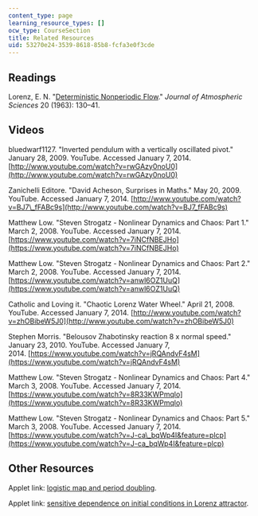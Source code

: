 ```yaml
---
content_type: page
learning_resource_types: []
ocw_type: CourseSection
title: Related Resources
uid: 53270e24-3539-8618-85b8-fcfa3e0f3cde
---
```


Readings
--------

Lorenz, E. N. "[Deterministic Nonperiodic Flow](http://dx.doi.org/10.1175/1520-0469(1963)020<0130:DNF>2.0.CO;2)." _Journal of Atmospheric Sciences_ 20 (1963): 130–41.

Videos
------

bluedwarf1127. "Inverted pendulum with a vertically oscillated pivot." January 28, 2009. YouTube. Accessed January 7, 2014. [http://www.youtube.com/watch?v=rwGAzy0noU0](http://www.youtube.com/watch?v=rwGAzy0noU0)

Zanichelli Editore. "David Acheson, Surprises in Maths." May 20, 2009. YouTube. Accessed January 7, 2014. [http://www.youtube.com/watch?v=BJ7\_fFABc9s](http://www.youtube.com/watch?v=BJ7_fFABc9s)

Matthew Low. "Steven Strogatz - Nonlinear Dynamics and Chaos: Part 1." March 2, 2008. YouTube. Accessed January 7, 2014. [https://www.youtube.com/watch?v=7iNCfNBEJHo](https://www.youtube.com/watch?v=7iNCfNBEJHo)

Matthew Low. "Steven Strogatz - Nonlinear Dynamics and Chaos: Part 2." March 2, 2008. YouTube. Accessed January 7, 2014. [https://www.youtube.com/watch?v=anwl6OZ1UuQ](https://www.youtube.com/watch?v=anwl6OZ1UuQ)

Catholic and Loving it. "Chaotic Lorenz Water Wheel." April 21, 2008. YouTube. Accessed January 7, 2014. [http://www.youtube.com/watch?v=zhOBibeW5J0](http://www.youtube.com/watch?v=zhOBibeW5J0)

Stephen Morris. "Belousov Zhabotinsky reaction 8 x normal speed." January 23, 2010. YouTube. Accessed January 7, 2014. [https://www.youtube.com/watch?v=jRQAndvF4sM](https://www.youtube.com/watch?v=jRQAndvF4sM)

Matthew Low. "Steven Strogatz - Nonlinear Dynamics and Chaos: Part 4." March 3, 2008. YouTube. Accessed January 7, 2014. [https://www.youtube.com/watch?v=8R33KWPmqlo](https://www.youtube.com/watch?v=8R33KWPmqlo)

Matthew Low. "Steven Strogatz - Nonlinear Dynamics and Chaos: Part 5." March 3, 2008. YouTube. Accessed January 7, 2014. [https://www.youtube.com/watch?v=J-ca\_bqWp4I&feature=plcp](https://www.youtube.com/watch?v=J-ca_bqWp4I&feature=plcp)

Other Resources
---------------

Applet link: [logistic map and period doubling](http://www.math.uni-hamburg.de/home/werner/java/PDApplet.html).

Applet link: [sensitive dependence on initial conditions in Lorenz attractor](http://www.cmp.caltech.edu/~mcc/Chaos_Course/Lesson1/Demo8.html).